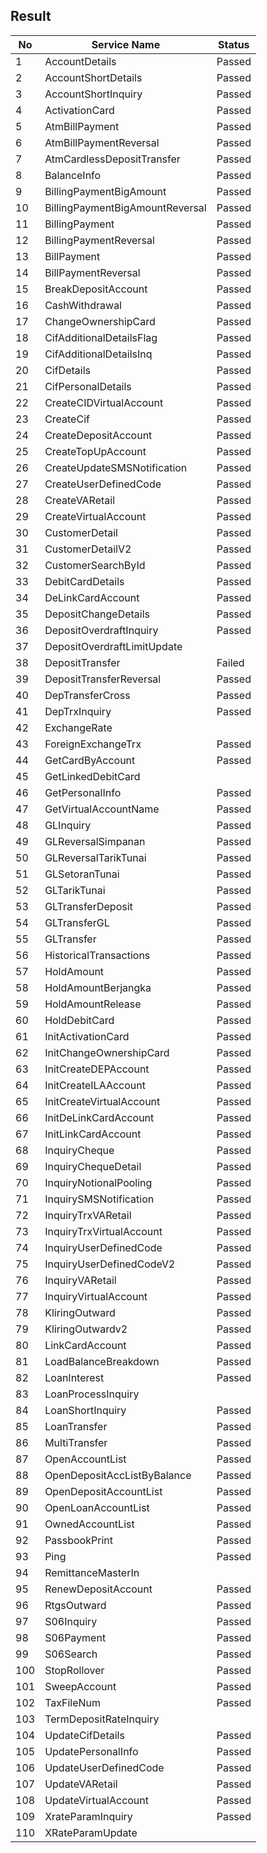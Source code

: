 ## Result

| No | Service Name | Status |
| -- | ------------ | ------ |
| 1 | AccountDetails | Passed |
| 2 | AccountShortDetails | Passed |
| 3 | AccountShortInquiry | Passed |
| 4 | ActivationCard | Passed |
| 5 | AtmBillPayment | Passed |
| 6 | AtmBillPaymentReversal | Passed |
| 7 | AtmCardlessDepositTransfer | Passed |
| 8 | BalanceInfo | Passed |
| 9 | BillingPaymentBigAmount | Passed |
| 10 | BillingPaymentBigAmountReversal | Passed |
| 11 | BillingPayment | Passed |
| 12 | BillingPaymentReversal | Passed |
| 13 | BillPayment | Passed |
| 14 | BillPaymentReversal | Passed |
| 15 | BreakDepositAccount | Passed |
| 16 | CashWithdrawal | Passed |
| 17 | ChangeOwnershipCard | Passed |
| 18 | CifAdditionalDetailsFlag | Passed |
| 19 | CifAdditionalDetailsInq | Passed |
| 20 | CifDetails | Passed |
| 21 | CifPersonalDetails | Passed |
| 22 | CreateCIDVirtualAccount | Passed |
| 23 | CreateCif | Passed |
| 24 | CreateDepositAccount | Passed |
| 25 | CreateTopUpAccount | Passed |
| 26 | CreateUpdateSMSNotification | Passed |
| 27 | CreateUserDefinedCode | Passed |
| 28 | CreateVARetail | Passed |
| 29 | CreateVirtualAccount | Passed |
| 30 | CustomerDetail | Passed |
| 31 | CustomerDetailV2 | Passed |
| 32 | CustomerSearchById | Passed |
| 33 | DebitCardDetails | Passed |
| 34 | DeLinkCardAccount | Passed |
| 35 | DepositChangeDetails | Passed |
| 36 | DepositOverdraftInquiry | Passed |
| 37 | DepositOverdraftLimitUpdate |  |
| 38 | DepositTransfer | Failed |
| 39 | DepositTransferReversal | Passed |
| 40 | DepTransferCross | Passed |
| 41 | DepTrxInquiry | Passed |
| 42 | ExchangeRate |  |
| 43 | ForeignExchangeTrx | Passed |
| 44 | GetCardByAccount | Passed |
| 45 | GetLinkedDebitCard |  |
| 46 | GetPersonalInfo | Passed |
| 47 | GetVirtualAccountName | Passed |
| 48 | GLInquiry | Passed |
| 49 | GLReversalSimpanan | Passed |
| 50 | GLReversalTarikTunai | Passed |
| 51 | GLSetoranTunai | Passed |
| 52 | GLTarikTunai | Passed |
| 53 | GLTransferDeposit | Passed |
| 54 | GLTransferGL | Passed |
| 55 | GLTransfer | Passed |
| 56 | HistoricalTransactions | Passed |
| 57 | HoldAmount | Passed |
| 58 | HoldAmountBerjangka | Passed |
| 59 | HoldAmountRelease | Passed |
| 60 | HoldDebitCard | Passed |
| 61 | InitActivationCard | Passed |
| 62 | InitChangeOwnershipCard | Passed |
| 63 | InitCreateDEPAccount | Passed |
| 64 | InitCreateILAAccount | Passed |
| 65 | InitCreateVirtualAccount | Passed |
| 66 | InitDeLinkCardAccount | Passed |
| 67 | InitLinkCardAccount | Passed |
| 68 | InquiryCheque | Passed |
| 69 | InquiryChequeDetail | Passed |
| 70 | InquiryNotionalPooling | Passed |
| 71 | InquirySMSNotification | Passed |
| 72 | InquiryTrxVARetail | Passed |
| 73 | InquiryTrxVirtualAccount | Passed |
| 74 | InquiryUserDefinedCode | Passed |
| 75 | InquiryUserDefinedCodeV2 | Passed |
| 76 | InquiryVARetail | Passed |
| 77 | InquiryVirtualAccount | Passed |
| 78 | KliringOutward | Passed |
| 79 | KliringOutwardv2 | Passed |
| 80 | LinkCardAccount | Passed |
| 81 | LoadBalanceBreakdown | Passed |
| 82 | LoanInterest | Passed |
| 83 | LoanProcessInquiry |  |
| 84 | LoanShortInquiry | Passed |
| 85 | LoanTransfer | Passed |
| 86 | MultiTransfer | Passed |
| 87 | OpenAccountList | Passed |
| 88 | OpenDepositAccListByBalance | Passed |
| 89 | OpenDepositAccountList | Passed |
| 90 | OpenLoanAccountList | Passed |
| 91 | OwnedAccountList | Passed |
| 92 | PassbookPrint | Passed |
| 93 | Ping | Passed |
| 94 | RemittanceMasterIn |  |
| 95 | RenewDepositAccount | Passed |
| 96 | RtgsOutward | Passed |
| 97 | S06Inquiry | Passed |
| 98 | S06Payment | Passed |
| 99 | S06Search | Passed |
| 100 | StopRollover | Passed |
| 101 | SweepAccount | Passed |
| 102 | TaxFileNum | Passed |
| 103 | TermDepositRateInquiry |  |
| 104 | UpdateCifDetails | Passed |
| 105 | UpdatePersonalInfo | Passed |
| 106 | UpdateUserDefinedCode | Passed |
| 107 | UpdateVARetail | Passed |
| 108 | UpdateVirtualAccount | Passed |
| 109 | XrateParamInquiry | Passed |
| 110 | XRateParamUpdate |  |